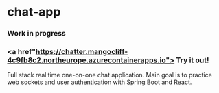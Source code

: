# chat-app

### Work in progress

### <a href"https://chatter.mangocliff-4c9fb8c2.northeurope.azurecontainerapps.io"> Try it out!</a>

Full stack real time one-on-one chat application. Main goal is to practice web sockets and user authentication with Spring Boot and React.
